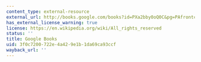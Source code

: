 ```yaml
---
content_type: external-resource
external_url: http://books.google.com/books?id=PXa2bby0oQ0C&pg=PAfrontcover
has_external_license_warning: true
license: https://en.wikipedia.org/wiki/All_rights_reserved
status: ''
title: Google Books
uid: 3f0c7200-722e-4a42-9e1b-1da69ca93ccf
wayback_url: ''
---
```


